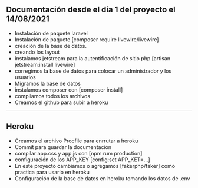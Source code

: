 ## Documentación desde el día 1 del proyecto el 14/08/2021

-   Instalación de paquete laravel
-   Instalación de paquete [composer require livewire/livewire]
-   creación de la base de datos.
-   creando los layout
-   instalamos jetstream para la autentificación de sitio php [artisan jetstream:install livewire]
-   corregimos la base de datos para colocar un administrador y los usuarios
-   Migramos la base de datos
-   instalamos composer con [composer install]
-   compilamos todos los archivos
-   Creamos el github para subir a heroku

---

## Heroku

-   Creamos el archivo Procfile para enrrutar a heroku
-   Commit para guardar la documentación
-   compilar app.css y app.js con [npm rum production]
-   configuración de los APP_KEY [config:set APP_KET=...]
-   En este proyecto cambiamos o agregamos [fakerphp/faker] como practica para usarlo en heroku
-   Configuración de la base de datos en heroku tomando los datos de .env
